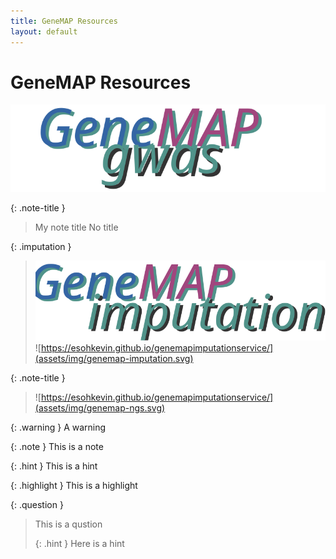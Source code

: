 ```yaml
---
title: GeneMAP Resources
layout: default
---
```


# GeneMAP Resources


![](assets/img/genemap-gwas.svg)



{: .note-title }
> My note title
> No title


{: .imputation }
> <a href="https://esohkevin.github.io/genemapimputationservice/"><img src="assets/img/genemap-imputation.svg"></a>
>![https://esohkevin.github.io/genemapimputationservice/](assets/img/genemap-imputation.svg)


{: .note-title }
> ![https://esohkevin.github.io/genemapimputationservice/](assets/img/genemap-ngs.svg)



{: .warning }
A warning


{: .note }
This is a note


{: .hint }
This is a hint


{: .highlight }
This is a highlight

{: .question }
> This is a qustion
>
> {: .hint }
> Here is a hint